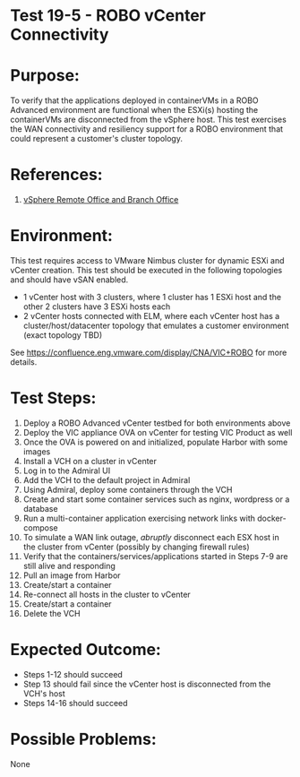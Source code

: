 Test 19-5 - ROBO vCenter Connectivity
=======

# Purpose:
To verify that the applications deployed in containerVMs in a ROBO Advanced environment are functional when the ESXi(s) hosting the containerVMs are disconnected from the vSphere host. This test exercises the WAN connectivity and resiliency support for a ROBO environment that could represent a customer's cluster topology. 

# References:
1. [vSphere Remote Office and Branch Office](http://www.vmware.com/products/vsphere/remote-office-branch-office.html)

# Environment:
This test requires access to VMware Nimbus cluster for dynamic ESXi and vCenter creation. This test should be executed in the following topologies and should have vSAN enabled.
* 1 vCenter host with 3 clusters, where 1 cluster has 1 ESXi host and the other 2 clusters have 3 ESXi hosts each
* 2 vCenter hosts connected with ELM, where each vCenter host has a cluster/host/datacenter topology that emulates a customer environment (exact topology TBD)

See https://confluence.eng.vmware.com/display/CNA/VIC+ROBO for more details.

# Test Steps:
1. Deploy a ROBO Advanced vCenter testbed for both environments above
2. Deploy the VIC appliance OVA on vCenter for testing VIC Product as well
3. Once the OVA is powered on and initialized, populate Harbor with some images
4. Install a VCH on a cluster in vCenter
5. Log in to the Admiral UI
6. Add the VCH to the default project in Admiral
7. Using Admiral, deploy some containers through the VCH
8. Create and start some container services such as nginx, wordpress or a database
9. Run a multi-container application exercising network links with docker-compose
10. To simulate a WAN link outage, _abruptly_ disconnect each ESX host in the cluster from vCenter (possibly by changing firewall rules)
11. Verify that the containers/services/applications started in Steps 7-9 are still alive and responding
12. Pull an image from Harbor
13. Create/start a container
14. Re-connect all hosts in the cluster to vCenter
15. Create/start a container
16. Delete the VCH

# Expected Outcome:
* Steps 1-12 should succeed
* Step 13 should fail since the vCenter host is disconnected from the VCH's host
* Steps 14-16 should succeed

# Possible Problems:
None
